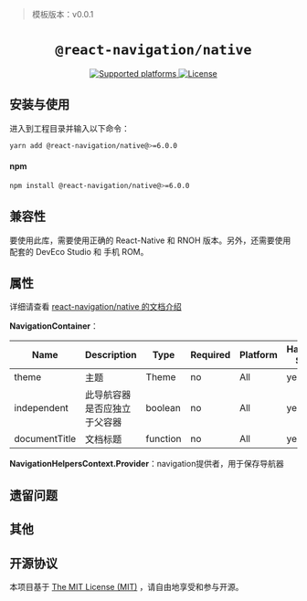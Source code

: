 > 模板版本：v0.0.1

<p align="center">
  <h1 align="center"> <code>@react-navigation/native</code> </h1>
</p>
<p align="center">
    <a href="https://github.com/react-navigation/react-navigation/tree/6.x/packages/native">
        <img src="https://img.shields.io/badge/platforms-android%20|%20ios%20|%20harmony%20-lightgrey.svg" alt="Supported platforms" />
    </a>
    <a href="https://github.com/react-navigation/react-navigation/blob/6.x/packages/native/LICENSE">
        <img src="https://img.shields.io/badge/license-MIT-green.svg" alt="License" />
    </a>
</p>

## 安装与使用

进入到工程目录并输入以下命令：

<!-- tabs:start -->

```bash
yarn add @react-navigation/native@>=6.0.0
```

#### **npm**

```bash
npm install @react-navigation/native@>=6.0.0
```

<!-- tabs:end -->

## 兼容性

要使用此库，需要使用正确的 React-Native 和 RNOH 版本。另外，还需要使用配套的 DevEco Studio 和 手机 ROM。

## 属性

详细请查看 [react-navigation/native 的文档介绍](https://reactnavigation.org/docs/navigation-container)

**NavigationContainer**：

| Name | Description | Type | Required | Platform | HarmonyOS Support  |
| ---- | ----------- | ---- | -------- | -------- | ------------------ |
| theme | 主题 | Theme | no      | All      | yes      |
| independent | 此导航容器是否应独立于父容器 | boolean | no      | All      | yes      |
| documentTitle | 文档标题 | function | no      | All      | yes      |


**NavigationHelpersContext.Provider**：navigation提供者，用于保存导航器

## 遗留问题

## 其他

## 开源协议

本项目基于 [The MIT License (MIT)](https://github.com/react-navigation/react-navigation/blob/6.x/packages/native/LICENSE) ，请自由地享受和参与开源。

